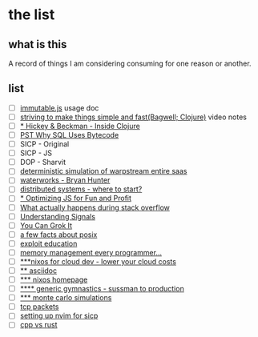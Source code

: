 # the list

## what is this

A record of things I am considering consuming for one reason or another.

## list

- [ ] [immutable.js](https://immutable-js.com/#introduction) usage doc
- [ ] [striving to make things simple and fast(Bagwell; Clojure)](https://www.youtube.com/watch?v=K2NYwP90bNs) video notes
- [ ] [* Hickey & Beckman - Inside Clojure](https://www.youtube.com/watch?v=wASCH_gPnDw)
- [ ] [PST Why SQL Uses Bytecode](https://sqlite.org/draft/whybytecode.html)
- [ ] SICP - Original
- [ ] SICP - JS
- [ ] DOP - Sharvit
- [ ] [deterministic simulation of warpstream entire saas](https://www.warpstream.com/blog/deterministic-simulation-testing-for-our-entire-saas)
- [ ] [waterworks - Bryan Hunter](https://www.youtube.com/watch?v=pQ0CvjAJXz4)
- [ ] [distributed systems - where to start?](https://muratbuffalo.blogspot.com/2020/06/learning-about-distributed-systems.html)
- [ ] [* Optimizing JS for Fun and Profit](https://romgrk.com/posts/optimizing-javascript/)
- [ ] [What actually happens during stack overflow](https://www.youtube.com/watch?v=_6zAAhkU_Iw)
- [ ] [Understanding Signals](https://www.youtube.com/watch?v=d0gS5TXarXc)
- [ ] [You Can Grok It](https://0xda.de/blog/2024/04/can-you-grok-it/)
- [ ] [a few facts about posix](https://vorakl.com/articles/posix/)
- [ ] [exploit education](https://exploit.education/)
- [ ] [memory management every programmer...](https://zacharylee.substack.com/p/memory-management-every-programmer)
- [ ] [***nixos for cloud dev - lower your cloud costs](https://www.youtube.com/watch?v=jFrGhodqC08)
- [ ] [** asciidoc](https://www.youtube.com/watch?v=EhXpJo3YbKg)
- [ ] [*** nixos homepage](https://nixos.org/explore/)
- [ ] [**** generic gymnastics - sussman to production](https://www.youtube.com/watch?v=kv-bHHHGeV4)
- [ ] [*** monte carlo simulations](https://www.youtube.com/watch?v=slbZ-SLpIgg)
- [ ] [tcp packets](https://www.youtube.com/watch?v=4NjE86ur-ck)
- [ ] [setting up nvim for sicp](https://nguyenhuythanh.com/posts/getting-started-with-sicp-in-vim/)
- [ ] [cpp vs rust](https://www.youtube.com/watch?v=VMpSYJ_7aYM)

